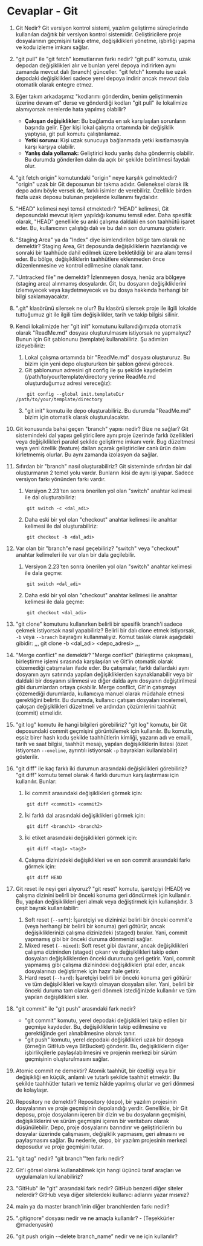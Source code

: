 # Cevaplar - Git

1. Git Nedir?
    Git versiyon kontrol sistemi, yazılım geliştirme süreçlerinde kullanılan dağıtık bir versiyon kontrol sistemidir. Geliştiricilere proje dosyalarının geçmişini takip etme, değişiklikleri yönetme, işbirliği yapma ve kodu izleme imkanı sağlar.

2. "git pull" ile "git fetch" komutlarının farkı nedir?
    "git pull" komutu, uzak depodan değişiklikleri alır ve bunları yerel depoya indirirken aynı zamanda mevcut dalı (branch) günceller. "git fetch" komutu ise uzak depodaki değişiklikleri sadece yerel depoya indirir ancak mevcut dala otomatik olarak entegre etmez.

3. Eğer takım arkadaşımız "kodlarımı gönderdim, benim geliştirmemin üzerine devam et" derse ve gönderdiği kodları "git pull" ile lokalimize alamıyorsak nerelerde hata yapılmış olabilir?
    * **Çakışan değişiklikler**: Bu bağlamda en sık karşılaşılan sorunların başında gelir. Eğer kişi lokal çalışma ortamında bir değişiklik yaptıysa, git pull komutu çalıştırılamaz.
    * **Yetki sorunu**: Kişi uzak sunucuya bağlanmada yetki kısıtlamasıyla karşı karşıya olabilir.
    * **Yanlış dala yollamak:** Geliştirici kodu yanlış daha göndermiş olabilir. Bu durumda gönderilen dalın da açık bir şekilde belirtilmesi faydalı olur.

4. "git fetch origin" komutundaki "origin" neye karşılık gelmektedir?
    "origin" uzak bir Git deposunun bir takma adıdır. Geleneksel olarak ilk depo adını böyle versek de, farklı isimler de verebiliriz. Özellikle birden fazla uzak deposu bulunan projelerde kullanımı faydalıdır.

5. "HEAD" kelimesi neyi temsil etmektedir?
    "HEAD" kelimesi, Git deposundaki mevcut işlem yapıldığı konumu temsil eder. Daha spesifik olarak, "HEAD" genellikle şu anki çalışma daldaki en son taahhütü işaret eder. Bu, kullanıcının çalıştığı dalı ve bu dalın son durumunu gösterir.

6. "Staging Area" ya da "Index" diye isimlendirilen bölge tam olarak ne demektir?
    Staging Area, Git deposunda değişikliklerin hazırlandığı ve sonraki bir taahhüde dahil edilmek üzere bekletildiği bir ara alanı temsil eder. Bu bölge, değişikliklerin taahhütlere eklenmeden önce düzenlenmesine ve kontrol edilmesine olanak tanır.  

7. "Untracked file" ne demektir?
    İzlenmeyen dosya, henüz ara bölgeye (staging area) alınmamış dosyalardır. Git, bu dosyanın değişikliklerini izlemeyecek veya kaydetmeyecek ve bu dosya hakkında herhangi bir bilgi saklamayacaktır. 

8. ".git" klasörünü silersek ne olur?
    Bu klasörü silersek proje ile ilgili lokalde tuttuğumuz git ile ilgili tüm değişiklikler, tarih ve takip bilgisi silinir.

9. Kendi lokalimizde her "git init" komutunu kullanıdığımızda otomatik olarak "ReadMe.md" dosyası oluşturulmasını istiyorsak ne yapmalıyız?
    Bunun için Git şablonunu (template) kullanabiliriz. Şu adımları izleyebiliriz:
    1. Lokal çalışma ortamında bir "ReadMe.md" dosyası oluştururuz. Bu bizim için yeni depo oluştururken bir şablon görevi görecek.
    2. Git şablonunun adresini git config ile şu şekilde kaydedelim (/path/to/your/template/directory yerine ReadMe.md oluşturduğumuz adresi vereceğiz):
    ```
        git config --global init.templateDir /path/to/your/template/directory
    ```
    3. "git init" komutu ile depo oluşturabiliriz. Bu durumda "ReadMe.md" bizim için otomatik olarak oluşturulacaktır.

10. Git konusunda bahsi geçen "branch" yapısı nedir? Bize ne sağlar?
    Git sistemindeki dal yapısı geliştiricilere aynı proje üzerinde farklı özellikleri veya değişiklikleri paralel şekilde geliştirme imkanı verir. Bug düzeltmesi veya yeni özellik (feature) dalları açarak geliştiriciler canlı ürün dalını kirletmemiş olurlar. Bu aynı zamanda izolasyon da sağlar.

11. Sıfırdan bir "branch" nasıl oluşturabiliriz?
    Git sisteminde sıfırdan bir dal oluşturmanın 2 temel yolu vardır. Bunların ikisi de aynı işi yapar. Sadece versiyon farkı yönünden farkı vardır.
    1. Versiyon 2.23'ten sonra önerilen yol olan "switch" anahtar kelimesi ile dal oluşturabiliriz:
    ```
        git switch -c <dal_adi>
    ```
    2. Daha eski bir yol olan "checkout" anahtar kelimesi ile anahtar kelimesi ile dal oluşturabiliriz:
    ```
        git checkout -b <dal_adi>
    ```

12. Var olan bir "branch"e nasıl geçebiliriz?
    "switch" veya "checkout" anahtar kelimeleri ile var olan bir dala geçilebilir.
    1. Versiyon 2.23'ten sonra önerilen yol olan "switch" anahtar kelimesi ile dala geçme:
    ```
        git switch <dal_adi>
    ```
    2. Daha eski bir yol olan "checkout" anahtar kelimesi ile anahtar kelimesi ile dala geçme:
    ```
        git checkout <dal_adi>

13. "git clone" komutunu kullanırken belirli bir spesifik branch'i sadece çekmek istiyorsak nasıl yapabiliriz?
    Belirli bir dalı clone etmek istiyorsak, `-b` veya `--branch` bayrağını kullanmalıyız. Komut taslak olarak aşağıdaki gibidir:
    ,,,
        git clone -b <dal_adi> <depo_adresi>
    ,,,

14. "Merge conflict" ne demektir?
    "Merge conflict" (birleştirme çakışması), birleştirme işlemi sırasında karşılaşılan ve Git'in otomatik olarak çözemediği çatışmaları ifade eder. Bu çatışmalar, farklı dallardaki aynı dosyanın aynı satırında yapılan değişikliklerden kaynaklanabilir veya bir daldaki bir dosyanın silinmesi ve diğer dalda aynı dosyanın değiştirilmesi gibi durumlardan ortaya çıkabilir. Merge conflict, Git'in çatışmayı çözemediği durumlarda, kullanıcıya manuel olarak müdahale etmesi gerektiğini belirtir. Bu durumda, kullanıcı çatışan dosyaları incelemeli, çakışan değişiklikleri düzeltmeli ve ardından çözümlerini taahhüt (commit) etmelidir.

15. "git log" komutu ile hangi bilgileri görebiliriz?
    "git log" komutu, bir Git deposundaki commit geçmişini görüntülemek için kullanılır. Bu komutla, eşsiz birer hash kodu şekilde taahhütlerin kimliği, yazarın adı ve emaili, tarih ve saat bilgisi, taahhüt mesajı, yapılan değişikliklerin listesi (özet istiyorsan `--oneline`, ayrıntılı istiyorsak `-p` bayrakları kullanılabilir) gösterilir.

16. "git diff" ile kaç farklı iki durumun arasındaki değişiklikleri görebiliriz?
    "git diff" komutu temel olarak 4 farklı durumun karşılaştırması için kullanılır. Bunlar:
    1. İki commit arasındaki değişiklikleri görmek için:
    ```
        git diff <commit1> <commit2>
    ```
    2. İki farklı dal arasındaki değişiklikleri görmek için:
    ```
        git diff <branch1> <branch2>
    ```
    3. İki etiket arasındaki değişiklikleri görmek için:
    ```
        git diff <tag1> <tag2>
    ```
    4. Çalışma dizinizdeki değişiklikleri ve en son commit arasındaki farkı görmek için:
    ```
        git diff HEAD
    ```

17. Git reset ile neyi geri alıyoruz?
    "git reset" komutu, işaretçiyi (HEAD) ve çalışma dizinini belirli bir önceki konuma geri döndürmek için kullanılır. Bu, yapılan değişiklikleri geri almak veya değiştirmek için kullanışlıdır. 3 çeşit bayrak kullanılabilir:
    
    1. Soft reset (`--soft`): İşaretçiyi ve dizininizi belirli bir önceki commit'e (veya herhangi bir belirli bir konuma) geri götürür, ancak değişikliklerinizi çalışma dizinizdeki (staged) bırakır. Yani, commit yapmamış gibi bir önceki duruma dönmenizi sağlar.
    2. Mixed reset (`--mixed`): Soft reset gibi davranır, ancak değişiklikleri çalışma dizininden (staged) çıkarır ve değişiklikleri takip eden dosyaları değişikliklerden önceki durumuna geri getirir. Yani, commit yapmamış gibi çalışma dizinindeki değişiklikleri iptal eder, ancak dosyalarınızı değiştirmek için hazır hale getirir.
    3. Hard reset (`--hard`): İşaretçiyi belirli bir önceki konuma geri götürür ve tüm değişiklikleri ve kayıtlı olmayan dosyaları siler. Yani, belirli bir önceki duruma tam olarak geri dönmek istediğinizde kullanılır ve tüm yapılan değişiklikleri siler.

18. "git commit" ile "git push" arasındaki fark nedir?
    * "git commit" komutu, yerel depodaki değişiklikleri takip edilen bir geçmişe kaydeder. Bu, değişikliklerin takip edilmesine ve gerektiğinde geri alınabilmesine olanak tanır.
    * "git push" komutu, yerel depodaki değişiklikleri uzak bir depoya (örneğin GitHub veya BitBucket) gönderir. Bu, değişikliklerin diğer işbirlikçilerle paylaşılabilmesini ve projenin merkezi bir sürüm geçmişinin oluşturulmasını sağlar.

19. Atomic commit ne demektir?
    Atomik taahhüt, bir özelliği veya bir değişikliği en küçük, anlamlı ve tutarlı şekilde taahhüt etmektir. Bu şekilde taahhütler tutarlı ve temiz hâlde yapılmış olurlar ve geri dönmesi de kolaylaşır.

20. Repository ne demektir?
    Repository (depo), bir yazılım projesinin dosyalarının ve proje geçmişinin depolandığı yerdir. Genellikle, bir Git deposu, proje dosyalarını içeren bir dizin ve bu dosyaların geçmişini, değişikliklerini ve sürüm geçmişini içeren bir veritabanı olarak düşünülebilir. Depo, proje dosyalarını barındırır ve geliştiricilerin bu dosyalar üzerinde çalışmasını, değişiklik yapmasını, geri almasını ve paylaşmasını sağlar. Bu nedenle, depo, bir yazılım projesinin merkezi deposudur ve proje geçmişini tutar.

21. "git tag" nedir? "git branch"’ten farkı nedir?
22. Git'i görsel olarak kullanabilmek için hangi üçüncü taraf araçları ve uygulamaları kullanabiliriz?
23. "GitHub" ile "git" arasındaki fark nedir? GitHub benzeri diğer siteler nelerdir? GitHub veya diğer sitelerdeki kullanıcı adlarını yazar mısınız?
24. main ya da master branch'inin diğer branchlerden farkı nedir?
25. ".gitignore" dosyası nedir ve ne amaçla kullanılır? - (Teşekkürler @madenyasin)
26. "git push origin --delete branch_name” nedir ve ne için kullanılır?
